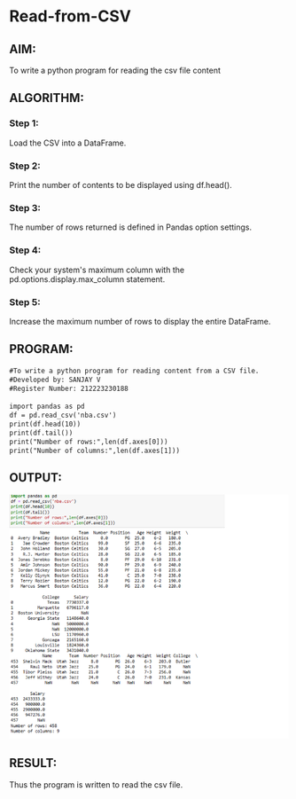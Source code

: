 # Read-from-CSV

## AIM:
To write a python program for reading the csv file content

## ALGORITHM:
### Step 1:
Load the CSV into a DataFrame.

### Step 2:
Print the number of contents to be displayed using df.head().

### Step 3:
The number of rows returned is defined in Pandas option settings.

### Step 4:
Check your system's maximum column with the pd.options.display.max_column statement.

### Step 5:
Increase the maximum number of rows to display the entire DataFrame.

## PROGRAM:
```
#To write a python program for reading content from a CSV file.
#Developed by: SANJAY V
#Register Number: 212223230188

import pandas as pd
df = pd.read_csv('nba.csv')
print(df.head(10))
print(df.tail())
print("Number of rows:",len(df.axes[0]))
print("Number of columns:",len(df.axes[1]))
```
## OUTPUT:
![alt text](image.png)
## RESULT:
Thus the program is written to read the csv file.

